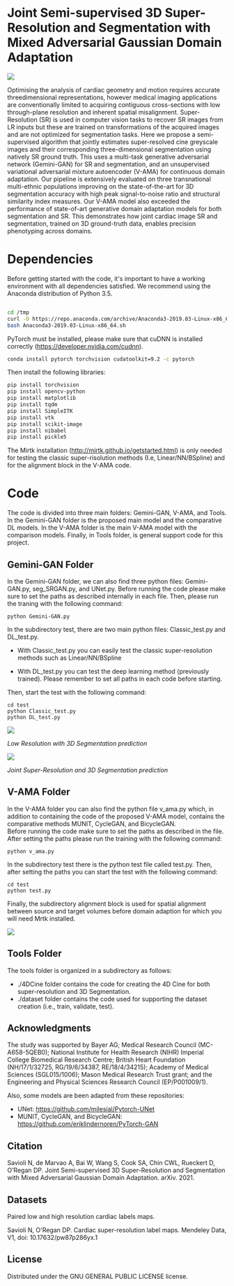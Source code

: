 
# Joint Semi-supervised 3D Super-Resolution and Segmentation with Mixed Adversarial Gaussian Domain Adaptation

![](img/fig1.png)


Optimising the analysis of cardiac geometry and motion requires accurate threedimensional representations, however medical imaging applications are conventionally limited to acquiring contiguous cross-sections with low through-plane resolution and inherent spatial misalignment. Super-Resolution (SR) is used in computer vision tasks to recover SR images from LR inputs but these are trained on transformations of the acquired images and are not optimized for segmentation tasks. Here we propose a semi-supervised algorithm that jointly estimates super-resolved cine greyscale images and their corresponding three-dimensional segmentation using natively SR ground truth. This uses a multi-task generative adversarial network (Gemini-GAN) for SR and segmentation, and an unsupervised variational adversarial mixture autoencoder (V-AMA) for continuous domain adaptation. Our pipeline is extensively evaluated on three transnational multi-ethnic populations improving on the state-of-the-art for 3D segmentation accuracy with high peak signal-to-noise ratio and structural similarity index measures. Our V-AMA model also exceeded the performance of state-of-art generative domain adaptation models for both segmentation and SR. This demonstrates how joint cardiac image SR and segmentation, trained on 3D ground-truth data, enables precision phenotyping across domains.


# Dependencies

Before getting started with the code, it's important to have a working environment with all dependencies satisfied. We recommend using the Anaconda distribution of Python 3.5. 


```bash

cd /tmp
curl -O https://repo.anaconda.com/archive/Anaconda3-2019.03-Linux-x86_64.sh
bash Anaconda3-2019.03-Linux-x86_64.sh

```

PyTorch must be installed, please make sure that cuDNN is installed correctly (https://developer.nvidia.com/cudnn).

```bash
conda install pytorch torchvision cudatoolkit=9.2 -c pytorch

```

Then install the following libraries:

```bash
pip install torchvision
pip install opencv-python
pip install matplotlib
pip install tqdm
pip install SimpleITK
pip install vtk
pip install scikit-image
pip install nibabel
pip install pickle5
```

The Mirtk installation (http://mirtk.github.io/getstarted.html) is only needed for testing the classic super-risolution methods (I.e, Linear/NN/BSpline) and for the alignment block in the V-AMA code.

# Code

The code is divided into three main folders: Gemini-GAN, V-AMA, and Tools. In the Gemini-GAN folder is the proposed main model and the comparative DL models. 
In the V-AMA folder is the main V-AMA model with the comparison models. Finally, in Tools folder, is general support code for this project.

##  Gemini-GAN Folder

In the Gemini-GAN folder, we can also find three python files: Gemini-GAN.py, seg_SRGAN.py, and UNet.py. Before running the code please make sure to set the paths as described internally in each file. Then, please run the traning with the following command:

```
python Gemini-GAN.py
```

In the subdirectory test, there are two main python files: Classic_test.py and DL_test.py. 

* With Classic_test.py you can easily test the classic super-resolution methods such as Linear/NN/BSpline

* With DL_test.py you can test the deep learning method (previously trained). Please remember to set all paths in each code before starting. 

Then, start the test with the following command:

```
cd test
python Classic_test.py
python DL_test.py
```

![](img/LR.gif)

*Low Resolution with 3D Segmentation prediction*

![](img/HR.gif)

*Joint Super-Resolution and 3D Segmentation prediction*


##  V-AMA Folder

In the V-AMA folder you can also find the python file v_ama.py which, in addition to containing the code of the proposed V-AMA model, contains the comparative methods MUNIT, CycleGAN, and BicycleGAN.  
Before running the code make sure to set the paths as described in the file. After setting the paths please run the training with the following command:

```
python v_ama.py
```

In the subdirectory test there is the python test file called test.py. Then, after setting the paths you can start the test with the following command:

```
cd test
python test.py
```

Finally, the subdirectory alignment block is used for spatial alignment between source and target volumes before domain adaption for which you will need Mrtk installed.

![](img/fig2.png)

##  Tools Folder

The tools folder is organized in a subdirectory as follows:

* ./4DCine folder contains the code for creating the 4D Cine for both super-resolution and 3D Segmentation.
* ./dataset folder contains the code used for supporting the dataset creation (i.e., train, validate, test).


## Acknowledgments

The study was supported by Bayer AG; Medical Research Council (MC-A658-5QEB0); National Institute for Health Research (NIHR) Imperial College Biomedical Research Centre; British Heart Foundation (NH/17/1/32725, RG/19/6/34387, RE/18/4/34215); Academy of Medical Sciences (SGL015/1006); Mason Medical Research Trust grant; and the Engineering and Physical Sciences Research Council (EP/P001009/1).

Also, some models are been adapted from these repositories:

* UNet: https://github.com/milesial/Pytorch-UNet
* MUNIT, CycleGAN, and BicycleGAN: https://github.com/eriklindernoren/PyTorch-GAN

## Citation

Savioli N, de Marvao A, Bai W, Wang S, Cook SA, Chin CWL, Rueckert D, O’Regan DP. Joint Semi-supervised 3D Super-Resolution and Segmentation with Mixed Adversarial
Gaussian Domain Adaptation. arXiv. 2021.

## Datasets

Paired low and high resolution cardiac labels maps. 

Savioli N, O'Regan DP. Cardiac super-resolution label maps. Mendeley Data, V1, doi: 10.17632/pw87p286yx.1

## License

Distributed under the GNU GENERAL PUBLIC LICENSE license.
